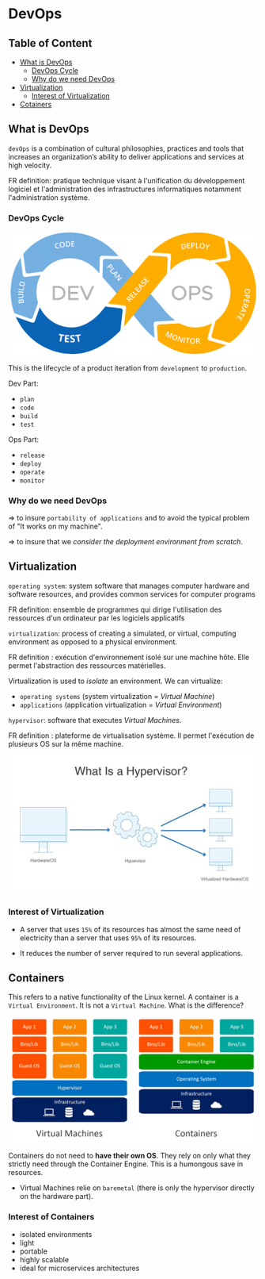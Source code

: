 # DevOps

## Table of Content

- [What is DevOps](#what-is-devops)
    - [DevOps Cycle](#devops-cycle)
    - [Why do we need DevOps](#why-do-we-need-devops)
- [Virtualization](#virtualization)
    - [Interest of Virtualization](#interest-of-virtualization)
- [Cotainers](#containers)

## What is DevOps

`devOps` is a combination of cultural philosophies, practices and tools that increases an organization’s ability to deliver applications and services at high velocity.

FR definition: pratique technique visant à l'unification du développement logiciel et l'administration des infrastructures informatiques notamment l'administration système.

### DevOps Cycle

![devops-cycle](/devOps/devOps/resources/devops-cycle.png)

This is the lifecycle of a product iteration from `development` to `production`.

Dev Part:

- `plan`
- `code`
- `build`
- `test`

Ops Part:

- `release`
- `deploy`
- `operate`
- `monitor`

### Why do we need DevOps

=> to insure `portability of applications` and to avoid the typical problem of "It works on my machine".

=> to insure that we *consider the deployment environment from scratch*.

## Virtualization

`operating system`: system software that manages computer hardware and software resources, and provides common services for computer programs 

FR definition: ensemble de programmes qui dirige l'utilisation des ressources d'un ordinateur par les logiciels applicatifs

`virtualization`: process of creating a simulated, or virtual, computing environment as opposed to a physical environment.

FR definition : exécution d'environnement isolé sur une machine hôte. Elle permet l'abstraction des ressources matérielles. 

Virtualization is used to *isolate* an environment. We can virtualize:
- `operating systems` (system virtualization = *Virtual Machine*) 
- `applications` (application virtualization = *Virtual Environment*)

`hypervisor`: software that executes *Virtual Machines*.

FR definition : plateforme de virtualisation système. Il permet l'exécution de plusieurs OS sur la même machine.

![hypervisor-img](/devOps/devOps/resources/img-hypervisor.png)

### Interest of Virtualization

- A server that uses `15%` of its resources has almost the same need of electricity than a server that uses `95%` of its resources.

- It reduces the number of server required to run several applications.

## Containers

This refers to a native functionality of the Linux kernel. A container is a `Virtual Environment`. It is not a `Virtual Machine`. What is the difference?

![containers-vs-vms](/devOps/devOps/resources/containers-vs-virtual-machines.jpg)

Containers do not need to **have their own OS**. They rely on only what they strictly need through the Container Engine. This is a humongous save in resources.

- Virtual Machines relie on `baremetal` (there is only the hypervisor directly on the hardware part).

### Interest of Containers

- isolated environments
- light
- portable
- highly scalable
- ideal for microservices architectures
